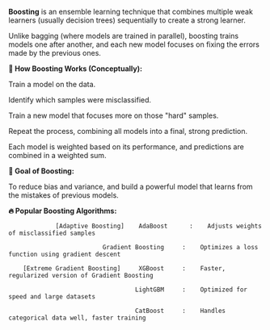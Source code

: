 **Boosting** is an ensemble learning technique that combines multiple weak learners (usually decision trees) sequentially to create a strong learner.

Unlike bagging (where models are trained in parallel), boosting trains models one after another, and each new model focuses on fixing the errors made by the previous ones.

**🔁 How Boosting Works (Conceptually):**

Train a model on the data.

Identify which samples were misclassified.

Train a new model that focuses more on those "hard" samples.

Repeat the process, combining all models into a final, strong prediction.

Each model is weighted based on its performance, and predictions are combined in a weighted sum.

**🎯 Goal of Boosting:**

To reduce bias and variance, and build a powerful model that learns from the mistakes of previous models.

**🔥 Popular Boosting Algorithms:**

                 [Adaptive Boosting]    AdaBoost	  :    Adjusts weights of misclassified samples

                              Gradient Boosting	    :    Optimizes a loss function using gradient descent
                                  
        [Extreme Gradient Boosting]     XGBoost	    :    Faster, regularized version of Gradient Boosting
                                   
                                       LightGBM	    :    Optimized for speed and large datasets
                                  
                                       CatBoost	    :    Handles categorical data well, faster training

 






